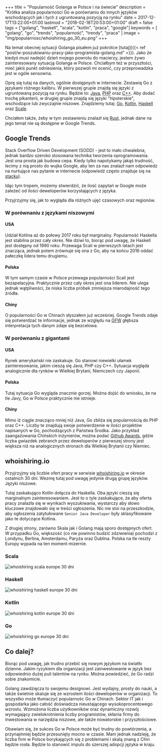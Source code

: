 +++
title = "Popularność Golanga w Polsce i na świecie"
description = "Krótka analiza popularności Go w porównaniu do innych języków wschodzących jak i tych z ugruntowaną pozycją na rynku"
date = 2017-12-17T13:22:00+01:00
lastmod = "2018-02-18T20:53:00+01:00"
draft = false
tags = ["golang", "haskell", "scala", "kotlin", "praca", "google"]
keywords = [
    "golang", "go", "trends", "popularność", "trendy", "praca"
]
image = "img/popularnosc/whoishiring_go_30_eu.png"
+++

Na temat obecnej sytuacji Golanga pisałem już pokrótce [tutaj]({{< ref "post/w-poszukiwaniu-pracy-jako-programista-golang.md" >}}). 
Jako że kiedyś musi nadejść dzień mojego powrotu do macierzy, jestem żywo zainteresowany sytuacją Golanga w Polsce.
Chciałbym też w przyszłości, mieć jakiś punkt odniesienia, który pozwoli mi ocenić, czy przeprowadzka jest w ogóle sensowna.

Oprę się tutaj na danych, ogólnie dostępnych w internecie. 
Zestawię Go z językami różnego kalibru. W pierwszej grupie znajdą się języki z ugruntowaną pozycją na rynku.
Będzie to: [Java](https://www.java.com/pl/), [PHP](http://php.net) oraz [C++](https://isocpp.org).
Aby dodać trochę pikanterii, w drugiej grupie znajdą się języki "hipsterskie", wschodzące lub zwyczajnie niszowe. 
Znajdziemy tutaj: [Go](https://golang.org), [Kotlin](https://kotlinlang.org/), [Haskell](https://www.haskell.org/) oraz [Scale](https://www.scala-lang.org). 

Chciałem także, żeby w tym zestawieniu znalazł się [Rust](https://www.rust-lang.org), jednak dane na jego temat nie są dostępne w Google Trends.

## Google Trends

Stack Overflow Driven Development (SODD) - jest to mało chwalebna, jednak bardzo szeroko stosowana technika tworzenia oprogramowania.
Jest ona prosta jak budowa cepa. 
Kiedy tylko napotykamy jakąś trudność, lecimy z nią prosto do wujka Google, aby ten za nas znalazł nam odpowiedz na nurtujące nas pytanie w internecie (odpowiedź często znajduje się na [stacku](https://stackoverflow.com)).

Idąc tym tropem, możemy stwierdzić, że ilość zapytań w Google może zależeć od ilości deweloperów korzystających z języka.

Przyjrzyjmy się, jak to wygląda dla różnych ujęć czasowych oraz regionów. 

### W porównaniu z językami niszowymi

#### USA

Udział Kotlina aż do połowy 2017 roku był marginalny. 
Popularność Haskella jest stabilna przez cały okres. 
Nie dziwi to, biorąc pod uwagę, że Haskell jest dostępny od 1990 roku. 
Przewaga Scali w pierwszych latach jest znacząca, jednak potem zrównuje się ona z Go, aby na końcu 2016 oddać pałeczkę lidera temu drugiemu.

<script type="text/javascript" src="https://ssl.gstatic.com/trends_nrtr/1243_RC11/embed_loader.js"></script> <script type="text/javascript"> trends.embed.renderExploreWidget("TIMESERIES", {"comparisonItem":[{"keyword":"/m/09gbxjr","geo":"US","time":"2012-12-17 2017-12-17"},{"keyword":"/m/091hdj","geo":"US","time":"2012-12-17 2017-12-17"},{"keyword":"/m/03j_q","geo":"US","time":"2012-12-17 2017-12-17"},{"keyword":"/m/0_lcrx4","geo":"US","time":"2012-12-17 2017-12-17"}],"category":31,"property":""}, {"exploreQuery":"cat=31&date=2012-12-17 2017-12-17,2012-12-17 2017-12-17,2012-12-17 2017-12-17,2012-12-17 2017-12-17&geo=US&q=%2Fm%2F09gbxjr,%2Fm%2F091hdj,%2Fm%2F03j_q,%2Fm%2F0_lcrx4","guestPath":"https://trends.google.pl:443/trends/embed/"}); </script> 

<script type="text/javascript" src="https://ssl.gstatic.com/trends_nrtr/1243_RC11/embed_loader.js"></script> <script type="text/javascript"> trends.embed.renderExploreWidget("GEO_MAP", {"comparisonItem":[{"keyword":"/m/09gbxjr","geo":"US","time":"2012-12-17 2017-12-17"},{"keyword":"/m/091hdj","geo":"US","time":"2012-12-17 2017-12-17"},{"keyword":"/m/03j_q","geo":"US","time":"2012-12-17 2017-12-17"},{"keyword":"/m/0_lcrx4","geo":"US","time":"2012-12-17 2017-12-17"}],"category":31,"property":""}, {"exploreQuery":"cat=31&date=2012-12-17 2017-12-17,2012-12-17 2017-12-17,2012-12-17 2017-12-17,2012-12-17 2017-12-17&geo=US&q=%2Fm%2F09gbxjr,%2Fm%2F091hdj,%2Fm%2F03j_q,%2Fm%2F0_lcrx4","guestPath":"https://trends.google.pl:443/trends/embed/"}); </script> 

 
#### Polska

W tym samym czasie w Polsce przewaga popularności Scali jest bezapelacyjna. 
Praktycznie przez cały okres jest ona liderem. 
Nie ulega jednak wątpliwości, że niska liczba próbek zmniejsza miarodajność tego źródła.

<script type="text/javascript" src="https://ssl.gstatic.com/trends_nrtr/1243_RC11/embed_loader.js"></script> <script type="text/javascript"> trends.embed.renderExploreWidget("TIMESERIES", {"comparisonItem":[{"keyword":"/m/09gbxjr","geo":"PL","time":"2012-12-13 2017-12-13"},{"keyword":"/m/091hdj","geo":"PL","time":"2012-12-13 2017-12-13"},{"keyword":"/m/03j_q","geo":"PL","time":"2012-12-13 2017-12-13"},{"keyword":"/m/0_lcrx4","geo":"PL","time":"2012-12-13 2017-12-13"}],"category":31,"property":""}, {"exploreQuery":"cat=31&date=2012-12-13 2017-12-13,2012-12-13 2017-12-13,2012-12-13 2017-12-13,2012-12-13 2017-12-13&geo=PL&q=%2Fm%2F09gbxjr,%2Fm%2F091hdj,%2Fm%2F03j_q,%2Fm%2F0_lcrx4","guestPath":"https://trends.google.pl:443/trends/embed/"}); </script>

<script type="text/javascript" src="https://ssl.gstatic.com/trends_nrtr/1243_RC11/embed_loader.js"></script> <script type="text/javascript"> trends.embed.renderExploreWidget("GEO_MAP", {"comparisonItem":[{"keyword":"/m/09gbxjr","geo":"PL","time":"2012-12-13 2017-12-13"},{"keyword":"/m/091hdj","geo":"PL","time":"2012-12-13 2017-12-13"},{"keyword":"/m/03j_q","geo":"PL","time":"2012-12-13 2017-12-13"},{"keyword":"/m/0_lcrx4","geo":"PL","time":"2012-12-13 2017-12-13"}],"category":31,"property":""}, {"exploreQuery":"cat=31&date=2012-12-13 2017-12-13,2012-12-13 2017-12-13,2012-12-13 2017-12-13,2012-12-13 2017-12-13&geo=PL&q=%2Fm%2F09gbxjr,%2Fm%2F091hdj,%2Fm%2F03j_q,%2Fm%2F0_lcrx4","guestPath":"https://trends.google.pl:443/trends/embed/"}); </script>

#### Chiny 

O popularności Go w Chinach słyszałem już wcześniej. 
Google Trends zdaje się potwierdzać te informacje, jednak ze względu na [GFW](https://en.wikipedia.org/wiki/Great_Firewall) głębsza interpretacja tych danym zdaje się bezcelowa.
 
<script type="text/javascript" src="https://ssl.gstatic.com/trends_nrtr/1243_RC11/embed_loader.js"></script> <script type="text/javascript"> trends.embed.renderExploreWidget("TIMESERIES", {"comparisonItem":[{"keyword":"/m/09gbxjr","geo":"CN","time":"2012-12-17 2017-12-17"},{"keyword":"/m/091hdj","geo":"CN","time":"2012-12-17 2017-12-17"},{"keyword":"/m/03j_q","geo":"CN","time":"2012-12-17 2017-12-17"},{"keyword":"/m/0_lcrx4","geo":"CN","time":"2012-12-17 2017-12-17"}],"category":31,"property":""}, {"exploreQuery":"cat=31&date=2012-12-17 2017-12-17,2012-12-17 2017-12-17,2012-12-17 2017-12-17,2012-12-17 2017-12-17&geo=CN&q=%2Fm%2F09gbxjr,%2Fm%2F091hdj,%2Fm%2F03j_q,%2Fm%2F0_lcrx4","guestPath":"https://trends.google.pl:443/trends/embed/"}); </script> 

<script type="text/javascript" src="https://ssl.gstatic.com/trends_nrtr/1243_RC11/embed_loader.js"></script> <script type="text/javascript"> trends.embed.renderExploreWidget("GEO_MAP", {"comparisonItem":[{"keyword":"/m/09gbxjr","geo":"CN","time":"2012-12-17 2017-12-17"},{"keyword":"/m/091hdj","geo":"CN","time":"2012-12-17 2017-12-17"},{"keyword":"/m/03j_q","geo":"CN","time":"2012-12-17 2017-12-17"},{"keyword":"/m/0_lcrx4","geo":"CN","time":"2012-12-17 2017-12-17"}],"category":31,"property":""}, {"exploreQuery":"cat=31&date=2012-12-17 2017-12-17,2012-12-17 2017-12-17,2012-12-17 2017-12-17,2012-12-17 2017-12-17&geo=CN&q=%2Fm%2F09gbxjr,%2Fm%2F091hdj,%2Fm%2F03j_q,%2Fm%2F0_lcrx4","guestPath":"https://trends.google.pl:443/trends/embed/"}); </script> 


### W porównaniu z gigantami

#### USA

Rynek amerykański nie zaskakuje. 
Go stanowi niewielki ułamek zainteresowania, jakim cieszą się Java, PHP czy C++.
Sytuacja wygląda analogicznie dla rynków w Wielkiej Brytani, Niemczech czy Japonii.

<script type="text/javascript" src="https://ssl.gstatic.com/trends_nrtr/1243_RC11/embed_loader.js"></script> <script type="text/javascript"> trends.embed.renderExploreWidget("TIMESERIES", {"comparisonItem":[{"keyword":"/m/09gbxjr","geo":"US","time":"2016-12-13 2017-12-13"},{"keyword":"/m/07sbkfb","geo":"US","time":"2016-12-13 2017-12-13"},{"keyword":"/m/060kv","geo":"US","time":"2016-12-13 2017-12-13"},{"keyword":"/m/0jgqg","geo":"US","time":"2016-12-13 2017-12-13"}],"category":31,"property":""}, {"exploreQuery":"cat=31&geo=US&q=%2Fm%2F09gbxjr,%2Fm%2F07sbkfb,%2Fm%2F060kv,%2Fm%2F0jgqg&date=2016-12-13 2017-12-13,2016-12-13 2017-12-13,2016-12-13 2017-12-13,2016-12-13 2017-12-13","guestPath":"https://trends.google.pl:443/trends/embed/"}); </script> 

#### Polska

Tutaj sytuacja Go wygląda znacznie gorzej. 
Można dojść do wniosku, że na tle Javy, Go w Polsce praktycznie nie istnieje.

<script type="text/javascript" src="https://ssl.gstatic.com/trends_nrtr/1243_RC11/embed_loader.js"></script> <script type="text/javascript"> trends.embed.renderExploreWidget("TIMESERIES", {"comparisonItem":[{"keyword":"/m/09gbxjr","geo":"PL","time":"2016-12-13 2017-12-13"},{"keyword":"/m/07sbkfb","geo":"PL","time":"2016-12-13 2017-12-13"},{"keyword":"/m/060kv","geo":"PL","time":"2016-12-13 2017-12-13"},{"keyword":"/m/0jgqg","geo":"PL","time":"2016-12-13 2017-12-13"}],"category":31,"property":""}, {"exploreQuery":"cat=31&geo=PL&q=%2Fm%2F09gbxjr,%2Fm%2F07sbkfb,%2Fm%2F060kv,%2Fm%2F0jgqg&date=2016-12-13 2017-12-13,2016-12-13 2017-12-13,2016-12-13 2017-12-13,2016-12-13 2017-12-13","guestPath":"https://trends.google.pl:443/trends/embed/"}); </script>


#### Chiny
Mimo iż ciągle znacząco mniej niż Java, Go zbliża się popularnością do PHP oraz C++.
Liczby te znajdują swoje potwierdzenie w ilości projektów napisanych w Go, pochodzących z Państwa Środka.
Jako przykład zaangażowania Chińskich inżynierów, można podać [Github Awards](http://git-awards.com/users?country=China&language=go&type=country&utf8=✓), 
gdzie liczba gwiazdek zebranch przez deweloperów z pierwszej strony jest większa niż na analogicznych stronach dla Wielkiej Brytanii czy Niemiec.

<script type="text/javascript" src="https://ssl.gstatic.com/trends_nrtr/1243_RC11/embed_loader.js"></script> <script type="text/javascript"> trends.embed.renderExploreWidget("TIMESERIES", {"comparisonItem":[{"keyword":"/m/09gbxjr","geo":"CN","time":"2016-12-13 2017-12-13"},{"keyword":"/m/07sbkfb","geo":"CN","time":"2016-12-13 2017-12-13"},{"keyword":"/m/060kv","geo":"CN","time":"2016-12-13 2017-12-13"},{"keyword":"/m/0jgqg","geo":"CN","time":"2016-12-13 2017-12-13"}],"category":31,"property":""}, {"exploreQuery":"cat=31&geo=CN&q=%2Fm%2F09gbxjr,%2Fm%2F07sbkfb,%2Fm%2F060kv,%2Fm%2F0jgqg&date=2016-12-13 2017-12-13,2016-12-13 2017-12-13,2016-12-13 2017-12-13,2016-12-13 2017-12-13","guestPath":"https://trends.google.pl:443/trends/embed/"}); </script>

## whoishiring.io

Przyjrzyjmy się liczbie ofert pracy w serwisie [whoishiring.io](https://whoishiring.io) w okresie ostatnich 30 dni.
Wezmę tutaj pod uwagę jedynie drugą grupę języków. Języki niszowe.

Tutaj zaskakująco Kotlin dołącza do Haskella. 
Oba języki cieszą się marginalnym zainteresowaniem.
Jest to o tyle zaskakujące, że aby oferta pracy znalazła się w wynikach wyszukiwania, wystarczy aby słowo kluczowe znajdowało się w treści ogłoszenia.
Nic nie stoi na przeszkodzie, aby ogłoszenia zatytułowane `Senior Java Developer` były sklasyfikowane jako te dotyczące Kotlina.

Z drugiej strony, zarówno Skala jak i Golang mają sporo dostępnych ofert. 
W przypadku Go, większość (co nie powinno budzić zdziwienia) pochodzi z Londynu, Berlina, Amsterdamu, Paryża oraz Dublina.
Polska na tle reszty Europy wypada na ten moment mizernie. 

### Scala

![whoishiring scala europe 30 dni](/img/popularnosc/whoishiring_scala_30_eu.png#center)

### Haskell

![whoishiring haskell europe 30 dni](/img/popularnosc/whoishiring_haskell_30_eu.png#center)

### Kotlin

![whoishiring kotlin europe 30 dni](/img/popularnosc/whoishiring_kotlin_30_eu.png#center)

### Go

![whoishiring go europe 30 dni](/img/popularnosc/whoishiring_go_30_eu.png#center)

## Co dalej?

Biorąc pod uwagę, jak trudno przebić się nowym językom na światło dzienne. 
Jakim ryzykiem dla organizacji jest zainwestowanie w język bez odpowiednio dużej puli talentów na rynku.
Można powiedzieć, że Go radzi sobie znakomicie.

Golang zawdzięcza to swojemu designowi. 
Jest wydajny, prosty do nauki, a także świetnie skaluje się ze wzrostem ilości deweloperów w organizacji.
To wszystko może tłumaczyć popularnośc Go w Chinach. 
Sektor IT jak i gospodarka jako całość doświadcza nieustającego wysokoprocentowego wzrostu.
Wzmożona liczba użytkowników oraz dynamiczny rozwój wymagający zwielokrotnienia liczby programistów, skłania firmy do inwestowania w narzędzia niszowe, ale także nowatorskie i przyszłościowe.

Obawiam się, że sukces Go w Polsce może być trudny do powtórzenia, a przynajmniej będzie przesunięty mocno w czasie.
Mam jednak nadzieję, że liczba firm w Polsce borykających się z problemami i skalą znaną z Chin będzie rosła. 
Będzie to stanowić impuls do szerszej adopcji języka w kraju. 


